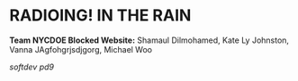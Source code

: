 # RADIOING! IN THE RAIN

**Team NYCDOE Blocked Website:** Shamaul Dilmohamed, Kate Ly Johnston, Vanna JAgfohgrjsdjgorg, Michael Woo

*softdev pd9*
